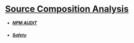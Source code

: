# [Source Composition Analysis](README.md)


* ##### [NPM AUDIT](Npm-Audit/README.md)

* ##### [Safety](Safety/README.md)
